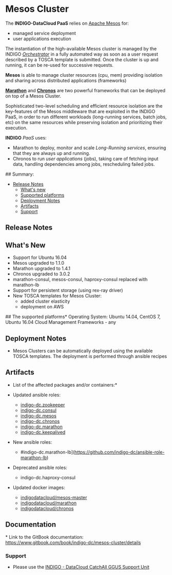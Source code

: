 # Mesos Cluster

The **INDIGO-DataCloud PaaS** relies on [Apache Mesos](http://mesos.apache.org/) for:
- managed service deployment 
- user applications execution

The instantiation of the high-available Mesos cluster is managed by 
the INDIGO *[Orchestrator](https://www.gitbook.com/book/indigo-dc/orchestrator/details)* in a fully automated 
way as soon as a user request described by a TOSCA template is submitted. Once the cluster is up and running, it can 
be re-used for successive requests.

**Mesos** is able to manage cluster resources (cpu, mem) providing isolation and sharing across distributed applications (frameworks)

**[Marathon](https://mesosphere.github.io/marathon/)** and **[Chronos](https://mesos.github.io/chronos/)** are two powerful 
frameworks that can be deployed on top of a Mesos Cluster.

Sophisticated two-level scheduling and efficient resource isolation are the key-features of the Mesos middleware that are 
exploited in the INDIGO PaaS, in order to run different workloads (long-running services, batch jobs, etc) on the same 
resources while preserving isolation and prioritizing their execution.

**INDIGO** *PaaS* uses:
- Marathon to deploy, monitor and scale *Long-Running services*, ensuring that they are always up and running.
- Chronos to run *user applications* (jobs), taking care of fetching input data, handling dependencies among jobs, rescheduling 
failed jobs.



## Summary:

* [Release Notes](#id1)
  * [What's new](#id2)
  * [Supported platforms](#id3)
  * [Deployment Notes](id4)
  * [Artifacts](id5)
  * [Support](#id8)


<a id="id1"></a>
## Release Notes

<a id="id2"></a>
## What's New
* Support for Ubuntu 16.04
* Mesos upgraded to 1.1.0
* Marathon upgraded to 1.4.1
* Chronos upgraded to 3.0.2
* marathon-consul, mesos-consul, haproxy-consul replaced with marathon-lb
* Support for persistent storage (using rex-ray driver)
* New TOSCA templates for Mesos Cluster:
  * added cluster elasticity
  * deployment on AWS 

<a id="id3"></a>
## The supported platforms*
Operating System: Ubuntu 14.04, CentOS 7, Ubuntu 16.04
Cloud Management Frameworks - any

<a id="id4"></a>
## Deployment Notes 
* Mesos Clusters can be automatically deployed using the available TOSCA templates. The deployment is performed through ansible recipes

<a id="id5"></a>
## Artifacts
* List of the affected packages and/or containers:*

* Updated ansible roles:
  * [indigo-dc.zookeeper](https://github.com/indigo-dc/ansible-role-zookeeper)
  * [indigo-dc.consul](https://github.com/indigo-dc/ansible-role-consul)
  * [indigo-dc.mesos](https://github.com/indigo-dc/ansible-role-mesos)
  * [indigo-dc.chronos](https://github.com/indigo-dc/ansible-role-chronos)
  * [indigo-dc.marathon](https://github.com/indigo-dc/ansible-role-marathon)
  * [indigo-dc.keepalived](https://github.com/indigo-dc/ansible-role-keepalived)

* New ansible roles:
  * #indigo-dc.marathon-lb](https://github.com/indigo-dc/ansible-role-marathon-lb)

* Deprecated ansible roles:
  * indigo-dc.haproxy-consul

* Updated docker images:
  * [indigodatacloud/mesos-master](https://hub.docker.com/r/indigodatacloud/mesos-master/tags/)
  * [indigodatacloud/marathon](https://hub.docker.com/r/indigodatacloud/marathon/tags/)
  * [indigodatacloud/chronos](https://hub.docker.com/r/indigodatacloud/chronos/tags/)

## Documentation
* Link to the GitBook documentation: https://www.gitbook.com/book/indigo-dc/mesos-cluster/details


<a id="id8"></a>
### Support

* Please use the [INDIGO - DataCloud CatchAll GGUS Support Unit](
https://wiki.egi.eu/wiki/GGUS:INDIGO_DataCloud_Catch-all_FAQ)
